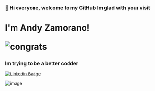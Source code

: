 ### 👋 Hi everyone, welcome to my GitHub Im glad with your visit  

<h1> I'm Andy Zamorano! 

![congrats](https://media.giphy.com/media/RRerwvHrb0nxm/giphy.gif)<br>
<h3>Im trying to be a better codder</h3>
  
[![Linkedin Badge](https://img.shields.io/badge/-Andy%20Zamorano-blue?style=flat-square&logo=Linkedin&logoColor=white&link=https://www.linkedin.com/in/andres-zamorano-785b77a1/)](https://www.linkedin.com/in/andres-zamorano-785b77a1/)  

![image](https://github.com/Dachrono/Dachrono/assets/119348116/adedbfb2-20ab-4896-a47e-e904a4b3f7b7)


<!--
**Dachrono/Dachrono** is a ✨ _special_ ✨ repository because its `README.md` (this file) appears on your GitHub profile.

Here are some ideas to get you started:

- 🔭 I’m currently working on ...
- 🌱 I’m currently learning ...
- 👯 I’m looking to collaborate on ...
- 🤔 I’m looking for help with ...
- 💬 Ask me about ...
- 📫 How to reach me: ...
- 😄 Pronouns: ...
- ⚡ Fun fact: ...
-->
